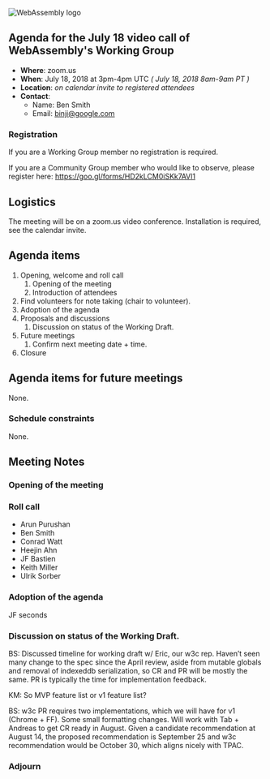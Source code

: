 ![WebAssembly logo](/images/WebAssembly.png)

## Agenda for the July 18 video call of WebAssembly's Working Group

- **Where**: zoom.us
- **When**: July 18, 2018 at 3pm-4pm UTC *( July 18, 2018 8am-9am PT )*
- **Location**: *on calendar invite to registered attendees*
- **Contact**:
    - Name: Ben Smith
    - Email: binji@google.com

### Registration

If you are a Working Group member no registration is required.

If you are a Community Group member who would like to observe, please register
here:
https://goo.gl/forms/HD2kLCM0iSKk7AVl1

## Logistics

The meeting will be on a zoom.us video conference.
Installation is required, see the calendar invite.

## Agenda items

1. Opening, welcome and roll call
    1. Opening of the meeting
    1. Introduction of attendees
1. Find volunteers for note taking (chair to volunteer).
1. Adoption of the agenda
1. Proposals and discussions
    1. Discussion on status of the Working Draft.
1. Future meetings
    1. Confirm next meeting date + time.
1. Closure

## Agenda items for future meetings

None.

### Schedule constraints

None.

## Meeting Notes

### Opening of the meeting

### Roll call

* Arun Purushan
* Ben Smith
* Conrad Watt
* Heejin Ahn
* JF Bastien
* Keith Miller
* Ulrik Sorber

### Adoption of the agenda

JF seconds

### Discussion on status of the Working Draft.

BS: Discussed timeline for working draft w/ Eric, our w3c rep. Haven’t seen many
change to the spec since the April review, aside from mutable globals and
removal of indexeddb serialization, so CR and PR will be mostly the same. PR is
typically the time for implementation feedback.

KM: So MVP feature list or v1 feature list?

BS: w3c PR requires two implementations, which we will have for v1 (Chrome +
FF). Some small formatting changes. Will work with Tab + Andreas to get CR
ready in August. Given a candidate recommendation at August 14, the proposed
recommendation is September 25 and w3c recommendation would be October 30,
which aligns nicely with TPAC.

### Adjourn
